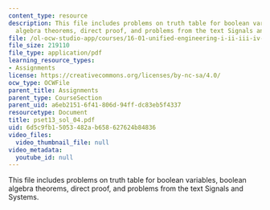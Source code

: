 ```yaml
---
content_type: resource
description: This file includes problems on truth table for boolean variables, boolean
  algebra theorems, direct proof, and problems from the text Signals and Systems.
file: /ol-ocw-studio-app/courses/16-01-unified-engineering-i-ii-iii-iv-fall-2005-spring-2006/6d5c9fb15053482ab658627624b84836_pset13_sol_04.pdf
file_size: 219110
file_type: application/pdf
learning_resource_types:
- Assignments
license: https://creativecommons.org/licenses/by-nc-sa/4.0/
ocw_type: OCWFile
parent_title: Assignments
parent_type: CourseSection
parent_uid: a6eb2151-6f41-806d-94ff-dc83eb5f4337
resourcetype: Document
title: pset13_sol_04.pdf
uid: 6d5c9fb1-5053-482a-b658-627624b84836
video_files:
  video_thumbnail_file: null
video_metadata:
  youtube_id: null
---
```

This file includes problems on truth table for boolean variables, boolean algebra theorems, direct proof, and problems from the text Signals and Systems.
